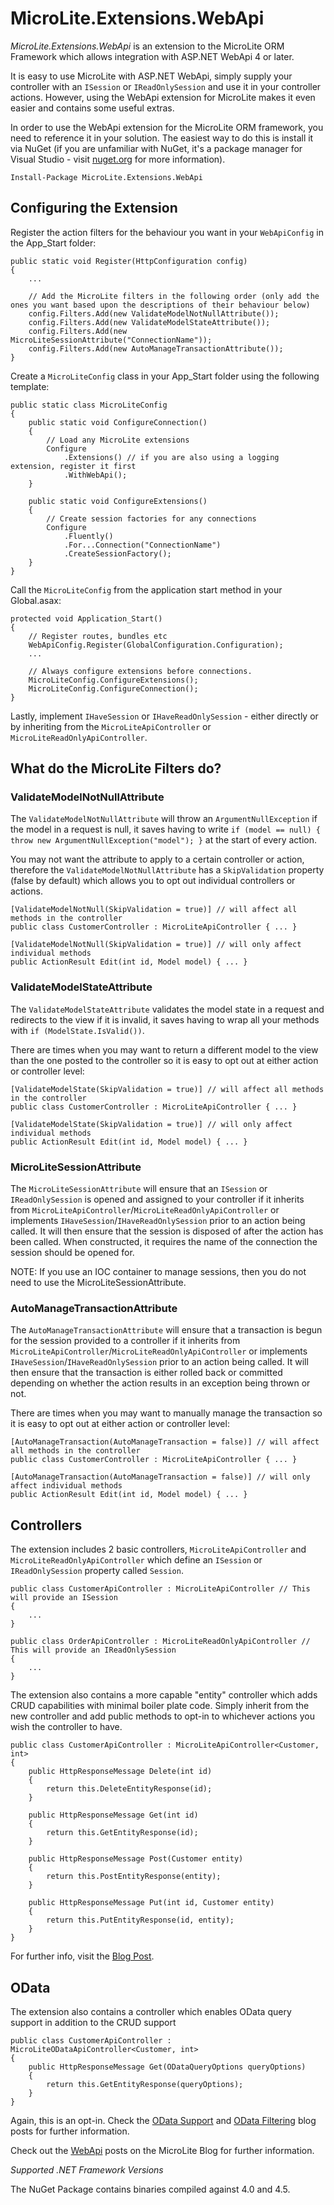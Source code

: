 MicroLite.Extensions.WebApi
===========================

_MicroLite.Extensions.WebApi_ is an extension to the MicroLite ORM Framework which allows integration with ASP.NET WebApi 4 or later.

It is easy to use MicroLite with ASP.NET WebApi, simply supply your controller with an `ISession` or `IReadOnlySession` and use it in your controller actions. However, using the WebApi extension for MicroLite makes it even easier and contains some useful extras.

In order to use the WebApi extension for the MicroLite ORM framework, you need to reference it in your solution. The easiest way to do this is install it via NuGet (if you are unfamiliar with NuGet, it's a package manager for Visual Studio - visit [nuget.org](http://www.nuget.org/) for more information).

    Install-Package MicroLite.Extensions.WebApi

## Configuring the Extension

Register the action filters for the behaviour you want in your `WebApiConfig` in the App_Start folder:

    public static void Register(HttpConfiguration config)
    {
        ...

        // Add the MicroLite filters in the following order (only add the ones you want based upon the descriptions of their behaviour below)
        config.Filters.Add(new ValidateModelNotNullAttribute());
        config.Filters.Add(new ValidateModelStateAttribute());
        config.Filters.Add(new MicroLiteSessionAttribute("ConnectionName"));
        config.Filters.Add(new AutoManageTransactionAttribute());
    }

Create a `MicroLiteConfig` class in your App_Start folder using the following template:

    public static class MicroLiteConfig
    {
        public static void ConfigureConnection()
        {
            // Load any MicroLite extensions
            Configure
                .Extensions() // if you are also using a logging extension, register it first
                .WithWebApi();
        }

        public static void ConfigureExtensions()
        {
            // Create session factories for any connections
            Configure
                .Fluently()
                .For...Connection("ConnectionName")
                .CreateSessionFactory();
        }
    }

Call the `MicroLiteConfig` from the application start method in your Global.asax:

    protected void Application_Start()
    {
        // Register routes, bundles etc
        WebApiConfig.Register(GlobalConfiguration.Configuration);
        ...

        // Always configure extensions before connections.
        MicroLiteConfig.ConfigureExtensions();
        MicroLiteConfig.ConfigureConnection();
    }

Lastly, implement `IHaveSession` or `IHaveReadOnlySession` - either directly or by inheriting from the `MicroLiteApiController` or `MicroLiteReadOnlyApiController`.

## What do the MicroLite Filters do?

### ValidateModelNotNullAttribute

The `ValidateModelNotNullAttribute` will throw an `ArgumentNullException` if the model in a request is null, it saves having to write `if (model == null) { throw new ArgumentNullException("model"); }` at the start of every action.

You may not want the attribute to apply to a certain controller or action, therefore the `ValidateModelNotNullAttribute` has a `SkipValidation` property (false by default) which allows you to opt out individual controllers or actions.

    [ValidateModelNotNull(SkipValidation = true)] // will affect all methods in the controller
    public class CustomerController : MicroLiteApiController { ... }

    [ValidateModelNotNull(SkipValidation = true)] // will only affect individual methods
    public ActionResult Edit(int id, Model model) { ... }

### ValidateModelStateAttribute

The `ValidateModelStateAttribute` validates the model state in a request and redirects to the view if it is invalid, it saves having to wrap all your methods with `if (ModelState.IsValid())`.

There are times when you may want to return a different model to the view than the one posted to the controller so it is easy to opt out at either action or controller level:

    [ValidateModelState(SkipValidation = true)] // will affect all methods in the controller
    public class CustomerController : MicroLiteApiController { ... }

    [ValidateModelState(SkipValidation = true)] // will only affect individual methods
    public ActionResult Edit(int id, Model model) { ... }

### MicroLiteSessionAttribute


The `MicroLiteSessionAttribute` will ensure that an `ISession` or `IReadOnlySession` is opened and assigned to your controller if it inherits from `MicroLiteApiController`/`MicroLiteReadOnlyApiController` or implements `IHaveSession`/`IHaveReadOnlySession` prior to an action being called. It will then ensure that the session is disposed of after the action has been called. When constructed, it requires the name of the connection the session should be opened for.

NOTE: If you use an IOC container to manage sessions, then you do not need to use the MicroLiteSessionAttribute.

### AutoManageTransactionAttribute

The `AutoManageTransactionAttribute` will ensure that a transaction is begun for the session provided to a controller if it inherits from `MicroLiteApiController`/`MicroLiteReadOnlyApiController` or implements `IHaveSession`/`IHaveReadOnlySession` prior to an action being called. It will then ensure that the transaction is either rolled back or committed depending on whether the action results in an exception being thrown or not.


There are times when you may want to manually manage the transaction so it is easy to opt out at either action or controller level:

    [AutoManageTransaction(AutoManageTransaction = false)] // will affect all methods in the controller
    public class CustomerController : MicroLiteApiController { ... }

    [AutoManageTransaction(AutoManageTransaction = false)] // will only affect individual methods
    public ActionResult Edit(int id, Model model) { ... }

## Controllers

The extension includes 2 basic controllers, `MicroLiteApiController` and `MicroLiteReadOnlyApiController` which define an `ISession` or `IReadOnlySession` property called `Session`.

    public class CustomerApiController : MicroLiteApiController // This will provide an ISession
    {
        ...
    }

    public class OrderApiController : MicroLiteReadOnlyApiController // This will provide an IReadOnlySession
    {
        ...
    }

The extension also contains a more capable "entity" controller which adds CRUD capabilities with minimal boiler plate code. Simply inherit from the new controller and add public methods to opt-in to whichever actions you wish the controller to have.

    public class CustomerApiController : MicroLiteApiController<Customer, int>
    {
        public HttpResponseMessage Delete(int id)
        {
            return this.DeleteEntityResponse(id);
        }

        public HttpResponseMessage Get(int id)
        {
            return this.GetEntityResponse(id);
        }

        public HttpResponseMessage Post(Customer entity)
        {
            return this.PostEntityResponse(entity);
        }

        public HttpResponseMessage Put(int id, Customer entity)
        {
            return this.PutEntityResponse(id, entity);
        }
    }

For further info, visit the [Blog Post](http://microliteorm.wordpress.com/2013/08/26/webapi-3-0-microliteapicontroller-update/).

## OData

The extension also contains a controller which enables OData query support in addition to the CRUD support

    public class CustomerApiController : MicroLiteODataApiController<Customer, int>
    {
        public HttpResponseMessage Get(ODataQueryOptions queryOptions)
        {
            return this.GetEntityResponse(queryOptions);
        }
    }

Again, this is an opt-in. Check the [OData Support](http://microliteorm.wordpress.com/2013/09/04/webapi-3-0-odata-support/) and [OData Filtering](http://microliteorm.wordpress.com/2013/09/06/webapi-odata-filtering/) blog posts for further information.

Check out the [WebApi](http://microliteorm.wordpress.com/tag/webapi/) posts on the MicroLite Blog for further information.

_Supported .NET Framework Versions_

The NuGet Package contains binaries compiled against 4.0 and 4.5.